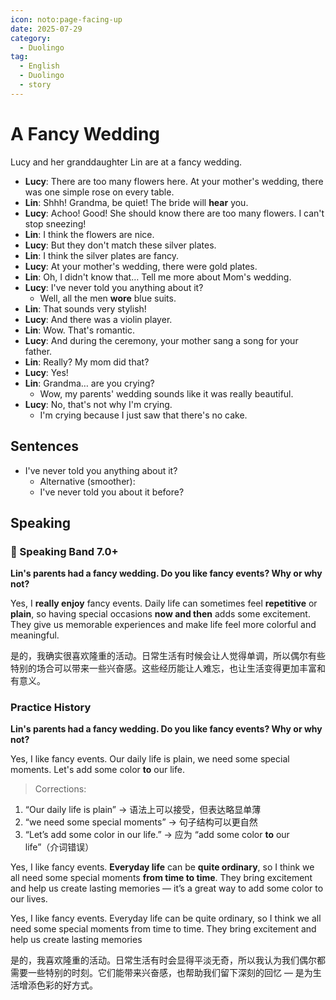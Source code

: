 ```yaml
---
icon: noto:page-facing-up
date: 2025-07-29
category:
  - Duolingo
tag:
  - English
  - Duolingo
  - story
---
```


# A Fancy Wedding

Lucy and her granddaughter Lin are at a fancy wedding.

- **Lucy**: There are too many flowers here. At your mother's wedding, there was one simple rose on every table.
- **Lin**: Shhh! Grandma, be quiet! The bride will **hear** you.
- **Lucy**: Achoo! Good! She should know there are too many flowers. I can't stop sneezing!
- **Lin**: I think the flowers are nice.
- **Lucy**: But they don't match these silver plates.
- **Lin**: I think the silver plates are fancy.
- **Lucy**: At your mother's wedding, there were gold plates.
- **Lin**: Oh, I didn't know that… Tell me more about Mom's wedding.
- **Lucy**: I've never told you anything about it?
  - Well, all the men **wore** blue suits.
- **Lin**: That sounds very stylish!
- **Lucy**: And there was a violin player.
- **Lin**: Wow. That's romantic.
- **Lucy**: And during the ceremony, your mother sang a song for your father.
- **Lin**: Really? My mom did that?
- **Lucy**: Yes!
- **Lin**: Grandma… are you crying?
  - Wow, my parents' wedding sounds like it was really beautiful.
- **Lucy**: No, that's not why I'm crying.
  - I'm crying because I just saw that there's no cake.

## Sentences

- I've never told you anything about it?
  - Alternative (smoother):
  - I've never told you about it before?

## Speaking

### 🌟 Speaking Band 7.0+

**Lin's parents had a fancy wedding. Do you like fancy events? Why or why not?**

Yes, I **really enjoy** fancy events. Daily life can sometimes feel **repetitive** or **plain**, so having special occasions **now and then** adds some excitement. They give us memorable experiences and make life feel more colorful and meaningful.

是的，我确实很喜欢隆重的活动。日常生活有时候会让人觉得单调，所以偶尔有些特别的场合可以带来一些兴奋感。这些经历能让人难忘，也让生活变得更加丰富和有意义。

### Practice History

**Lin's parents had a fancy wedding. Do you like fancy events? Why or why not?**

Yes, I like fancy events. Our daily life is plain, we need some special moments. Let's add some color **to** our life.

> Corrections:

1. “Our daily life is plain” → 语法上可以接受，但表达略显单薄
2. “we need some special moments” → 句子结构可以更自然
3. “Let’s add some color in our life.” → 应为 “add some color **to** our life”（介词错误）

Yes, I like fancy events. **Everyday life** can be **quite ordinary**, so I think we all need some special moments **from time to time**. They bring excitement and help us create lasting memories — it’s a great way to add some color to our lives.

Yes, I like fancy events. Everyday life can be quite ordinary, so I think we all need some special moments from time to time. They bring excitement and help us create lasting memories

是的，我喜欢隆重的活动。日常生活有时会显得平淡无奇，所以我认为我们偶尔都需要一些特别的时刻。它们能带来兴奋感，也帮助我们留下深刻的回忆 — 是为生活增添色彩的好方式。
